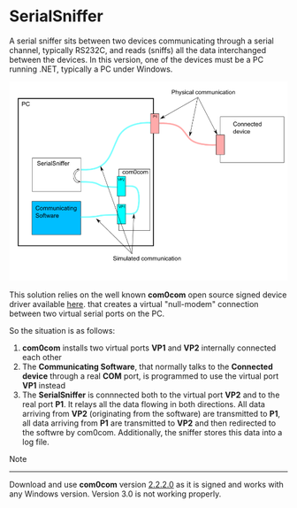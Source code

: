 # SerialSniffer

A serial sniffer sits between two devices communicating through a serial channel, typically RS232C, and reads (sniffs) all the data interchanged between the devices. In this version, one of the devices must be a PC running .NET, typically a PC under Windows.

![Layout](Doc/layout.png)

This solution relies on the well known **com0com** open source signed device driver available [here](http://com0com.sourceforge.net/).
that creates a virtual "null-modem" connection between two virtual serial ports on the PC. 

So the situation is as follows:

1. **com0com** installs two virtual ports **VP1** and **VP2** internally connected each other
2. The **Communicating Software**, that normally talks to the **Connected device** through a real **COM** port, is programmed to use the virtual port **VP1** instead
3. The **SerialSniffer** is connnected both to the virtual port **VP2** and to the real port **P1**.
   It relays all the data flowing in both directions. All data arriving from **VP2** (originating from the software) are transmitted to **P1**, all data arriving from **P1** are transmitted to **VP2** and then redirected to the softwre by com0com.
   Additionally, the sniffer stores this data into a log file.

   
Note
____

Download and use **com0com** version [2.2.2.0](https://sourceforge.net/projects/com0com/files/com0com/2.2.2.0/) as it is signed and works with any Windows version.
Version 3.0 is not working properly.
